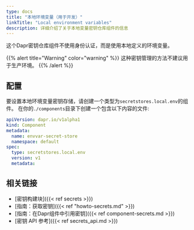 ```yaml
---
type: docs
title: "本地环境变量（用于开发）"
linkTitle: "Local environment variables"
description: 详细介绍了关于本地变量密钥仓库组件的信息
---
```


这个Dapr密钥仓库组件不使用身份认证，而是使用本地定义的环境变量。

{{% alert title="Warning" color="warning" %}}
这种密钥管理的方法不建议用于生产环境。
{{% /alert %}}

## 配置

要设置本地环境变量密钥存储，请创建一个类型为`secretstores.local.env`的组件。 在你的`./components`目录下创建一个包含以下内容的文件:

```yaml
apiVersion: dapr.io/v1alpha1
kind: Component
metadata:
  name: envvar-secret-store
  namespace: default
spec:
  type: secretstores.local.env
  version: v1
  metadata:
```
## 相关链接
- [密钥构建块]({{< ref secrets >}})
- [指南：获取密钥]({{< ref "howto-secrets.md" >}})
- [指南：在Dapr组件中引用密钥]({{< ref component-secrets.md >}})
- [密钥 API 参考]({{< ref secrets_api.md >}})